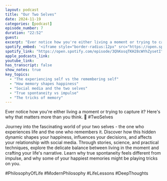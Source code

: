 ```yaml
---
layout: podcast
title: "Our Two Selves"
date: 2024-11-19
categories: [podcast]
episode_number: 7
duration: "22:52"
guest: 
excerpt: "Ever notice how you're either living a moment or trying to capture it? Journey into the fascinating world of your two selves - the one who experiences life and the one who remembers it."
spotify_embed: '<iframe style="border-radius:12px" src="https://open.spotify.com/embed/episode/3QhKosqTKH28cWYhZysetI?utm_source=generator" width="100%" height="352" frameBorder="0" allowfullscreen="" allow="autoplay; clipboard-write; encrypted-media; fullscreen; picture-in-picture" loading="lazy"></iframe>'
spotify_link: "https://open.spotify.com/episode/3QhKosqTKH28cWYhZysetI"
apple_podcasts_link: 
youtube_link: 
has_transcript: false
show_notes: true
key_topics:
  - "The experiencing self vs the remembering self"
  - "How memory shapes happiness"
  - "Social media and the two selves"
  - "True spontaneity vs impulse"
  - "The tricks of memory"
---
```


Ever notice how you're either living a moment or trying to capture it? Here's why that matters more than you think. 🤔 #TwoSelves

Journey into the fascinating world of your two selves - the one who experiences life and the one who remembers it. Discover how this hidden dynamic shapes your happiness, influences your decisions, and affects your relationship with social media. Through stories, science, and practical techniques, explore the delicate balance between living in the moment and crafting your life's narrative. Learn why true spontaneity feels different from impulse, and why some of your happiest memories might be playing tricks on you.

#PhilosophyOfLife #ModernPhilosophy #LifeLessons #DeepThoughts